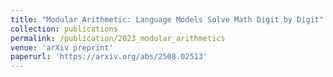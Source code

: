 ```yaml
---
title: "Modular Arithmetic: Language Models Solve Math Digit by Digit"
collection: publications
permalink: /publication/2023_modular_arithmetics
venue: 'arXiv preprint'
paperurl: 'https://arxiv.org/abs/2508.02513'
---
```

